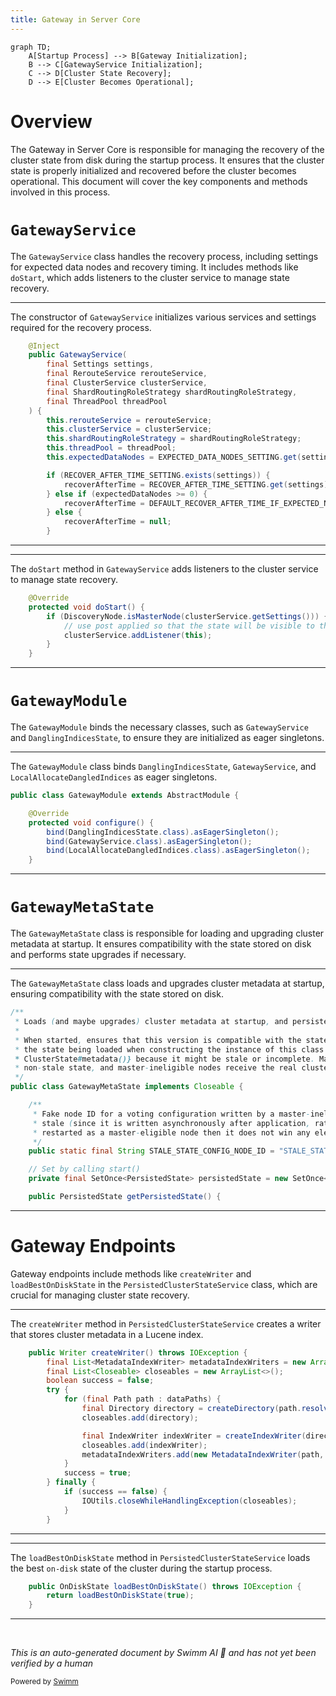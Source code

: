 ```yaml
---
title: Gateway in Server Core
---
```

```mermaid
graph TD;
    A[Startup Process] --> B[Gateway Initialization];
    B --> C[GatewayService Initialization];
    C --> D[Cluster State Recovery];
    D --> E[Cluster Becomes Operational];
```

# Overview

The Gateway in Server Core is responsible for managing the recovery of the cluster state from disk during the startup process. It ensures that the cluster state is properly initialized and recovered before the cluster becomes operational. This document will cover the key components and methods involved in this process.

# <SwmToken path="server/src/main/java/org/elasticsearch/gateway/GatewayService.java" pos="88:3:3" line-data="    public GatewayService(">`GatewayService`</SwmToken>

The <SwmToken path="server/src/main/java/org/elasticsearch/gateway/GatewayService.java" pos="88:3:3" line-data="    public GatewayService(">`GatewayService`</SwmToken> class handles the recovery process, including settings for expected data nodes and recovery timing. It includes methods like <SwmToken path="server/src/main/java/org/elasticsearch/gateway/GatewayService.java" pos="112:5:5" line-data="    protected void doStart() {">`doStart`</SwmToken>, which adds listeners to the cluster service to manage state recovery.

<SwmSnippet path="/server/src/main/java/org/elasticsearch/gateway/GatewayService.java" line="87">

---

The constructor of <SwmToken path="server/src/main/java/org/elasticsearch/gateway/GatewayService.java" pos="88:3:3" line-data="    public GatewayService(">`GatewayService`</SwmToken> initializes various services and settings required for the recovery process.

```java
    @Inject
    public GatewayService(
        final Settings settings,
        final RerouteService rerouteService,
        final ClusterService clusterService,
        final ShardRoutingRoleStrategy shardRoutingRoleStrategy,
        final ThreadPool threadPool
    ) {
        this.rerouteService = rerouteService;
        this.clusterService = clusterService;
        this.shardRoutingRoleStrategy = shardRoutingRoleStrategy;
        this.threadPool = threadPool;
        this.expectedDataNodes = EXPECTED_DATA_NODES_SETTING.get(settings);

        if (RECOVER_AFTER_TIME_SETTING.exists(settings)) {
            recoverAfterTime = RECOVER_AFTER_TIME_SETTING.get(settings);
        } else if (expectedDataNodes >= 0) {
            recoverAfterTime = DEFAULT_RECOVER_AFTER_TIME_IF_EXPECTED_NODES_IS_SET;
        } else {
            recoverAfterTime = null;
        }
```

---

</SwmSnippet>

<SwmSnippet path="/server/src/main/java/org/elasticsearch/gateway/GatewayService.java" line="111">

---

The <SwmToken path="server/src/main/java/org/elasticsearch/gateway/GatewayService.java" pos="112:5:5" line-data="    protected void doStart() {">`doStart`</SwmToken> method in <SwmToken path="server/src/main/java/org/elasticsearch/gateway/GatewayService.java" pos="88:3:3" line-data="    public GatewayService(">`GatewayService`</SwmToken> adds listeners to the cluster service to manage state recovery.

```java
    @Override
    protected void doStart() {
        if (DiscoveryNode.isMasterNode(clusterService.getSettings())) {
            // use post applied so that the state will be visible to the background recovery thread we spawn in performStateRecovery
            clusterService.addListener(this);
        }
    }
```

---

</SwmSnippet>

# <SwmToken path="server/src/main/java/org/elasticsearch/gateway/GatewayModule.java" pos="13:4:4" line-data="public class GatewayModule extends AbstractModule {">`GatewayModule`</SwmToken>

The <SwmToken path="server/src/main/java/org/elasticsearch/gateway/GatewayModule.java" pos="13:4:4" line-data="public class GatewayModule extends AbstractModule {">`GatewayModule`</SwmToken> binds the necessary classes, such as <SwmToken path="server/src/main/java/org/elasticsearch/gateway/GatewayService.java" pos="88:3:3" line-data="    public GatewayService(">`GatewayService`</SwmToken> and <SwmToken path="server/src/main/java/org/elasticsearch/gateway/GatewayModule.java" pos="17:3:3" line-data="        bind(DanglingIndicesState.class).asEagerSingleton();">`DanglingIndicesState`</SwmToken>, to ensure they are initialized as eager singletons.

<SwmSnippet path="/server/src/main/java/org/elasticsearch/gateway/GatewayModule.java" line="13">

---

The <SwmToken path="server/src/main/java/org/elasticsearch/gateway/GatewayModule.java" pos="13:4:4" line-data="public class GatewayModule extends AbstractModule {">`GatewayModule`</SwmToken> class binds <SwmToken path="server/src/main/java/org/elasticsearch/gateway/GatewayModule.java" pos="17:3:3" line-data="        bind(DanglingIndicesState.class).asEagerSingleton();">`DanglingIndicesState`</SwmToken>, <SwmToken path="server/src/main/java/org/elasticsearch/gateway/GatewayModule.java" pos="18:3:3" line-data="        bind(GatewayService.class).asEagerSingleton();">`GatewayService`</SwmToken>, and <SwmToken path="server/src/main/java/org/elasticsearch/gateway/GatewayModule.java" pos="19:3:3" line-data="        bind(LocalAllocateDangledIndices.class).asEagerSingleton();">`LocalAllocateDangledIndices`</SwmToken> as eager singletons.

```java
public class GatewayModule extends AbstractModule {

    @Override
    protected void configure() {
        bind(DanglingIndicesState.class).asEagerSingleton();
        bind(GatewayService.class).asEagerSingleton();
        bind(LocalAllocateDangledIndices.class).asEagerSingleton();
    }
```

---

</SwmSnippet>

# <SwmToken path="server/src/main/java/org/elasticsearch/gateway/GatewayMetaState.java" pos="71:4:4" line-data="public class GatewayMetaState implements Closeable {">`GatewayMetaState`</SwmToken>

The <SwmToken path="server/src/main/java/org/elasticsearch/gateway/GatewayMetaState.java" pos="71:4:4" line-data="public class GatewayMetaState implements Closeable {">`GatewayMetaState`</SwmToken> class is responsible for loading and upgrading cluster metadata at startup. It ensures compatibility with the state stored on disk and performs state upgrades if necessary.

<SwmSnippet path="/server/src/main/java/org/elasticsearch/gateway/GatewayMetaState.java" line="63">

---

The <SwmToken path="server/src/main/java/org/elasticsearch/gateway/GatewayMetaState.java" pos="71:4:4" line-data="public class GatewayMetaState implements Closeable {">`GatewayMetaState`</SwmToken> class loads and upgrades cluster metadata at startup, ensuring compatibility with the state stored on disk.

```java
/**
 * Loads (and maybe upgrades) cluster metadata at startup, and persistently stores cluster metadata for future restarts.
 *
 * When started, ensures that this version is compatible with the state stored on disk, and performs a state upgrade if necessary. Note that
 * the state being loaded when constructing the instance of this class is not necessarily the state that will be used as {@link
 * ClusterState#metadata()} because it might be stale or incomplete. Master-eligible nodes must perform an election to find a complete and
 * non-stale state, and master-ineligible nodes receive the real cluster state from the elected master after joining the cluster.
 */
public class GatewayMetaState implements Closeable {

    /**
     * Fake node ID for a voting configuration written by a master-ineligible data node to indicate that its on-disk state is potentially
     * stale (since it is written asynchronously after application, rather than before acceptance). This node ID means that if the node is
     * restarted as a master-eligible node then it does not win any elections until it has received a fresh cluster state.
     */
    public static final String STALE_STATE_CONFIG_NODE_ID = "STALE_STATE_CONFIG";

    // Set by calling start()
    private final SetOnce<PersistedState> persistedState = new SetOnce<>();

    public PersistedState getPersistedState() {
```

---

</SwmSnippet>

# Gateway Endpoints

Gateway endpoints include methods like <SwmToken path="server/src/main/java/org/elasticsearch/gateway/PersistedClusterStateService.java" pos="228:5:5" line-data="    public Writer createWriter() throws IOException {">`createWriter`</SwmToken> and <SwmToken path="server/src/main/java/org/elasticsearch/gateway/PersistedClusterStateService.java" pos="413:5:5" line-data="    public OnDiskState loadBestOnDiskState() throws IOException {">`loadBestOnDiskState`</SwmToken> in the <SwmToken path="server/src/main/java/org/elasticsearch/gateway/GatewayMetaState.java" pos="100:1:1" line-data="        PersistedClusterStateService persistedClusterStateService,">`PersistedClusterStateService`</SwmToken> class, which are crucial for managing cluster state recovery.

<SwmSnippet path="/server/src/main/java/org/elasticsearch/gateway/PersistedClusterStateService.java" line="228">

---

The <SwmToken path="server/src/main/java/org/elasticsearch/gateway/PersistedClusterStateService.java" pos="228:5:5" line-data="    public Writer createWriter() throws IOException {">`createWriter`</SwmToken> method in <SwmToken path="server/src/main/java/org/elasticsearch/gateway/GatewayMetaState.java" pos="100:1:1" line-data="        PersistedClusterStateService persistedClusterStateService,">`PersistedClusterStateService`</SwmToken> creates a writer that stores cluster metadata in a Lucene index.

```java
    public Writer createWriter() throws IOException {
        final List<MetadataIndexWriter> metadataIndexWriters = new ArrayList<>();
        final List<Closeable> closeables = new ArrayList<>();
        boolean success = false;
        try {
            for (final Path path : dataPaths) {
                final Directory directory = createDirectory(path.resolve(METADATA_DIRECTORY_NAME));
                closeables.add(directory);

                final IndexWriter indexWriter = createIndexWriter(directory, false);
                closeables.add(indexWriter);
                metadataIndexWriters.add(new MetadataIndexWriter(path, directory, indexWriter));
            }
            success = true;
        } finally {
            if (success == false) {
                IOUtils.closeWhileHandlingException(closeables);
            }
        }
```

---

</SwmSnippet>

<SwmSnippet path="/server/src/main/java/org/elasticsearch/gateway/PersistedClusterStateService.java" line="413">

---

The <SwmToken path="server/src/main/java/org/elasticsearch/gateway/PersistedClusterStateService.java" pos="413:5:5" line-data="    public OnDiskState loadBestOnDiskState() throws IOException {">`loadBestOnDiskState`</SwmToken> method in <SwmToken path="server/src/main/java/org/elasticsearch/gateway/GatewayMetaState.java" pos="100:1:1" line-data="        PersistedClusterStateService persistedClusterStateService,">`PersistedClusterStateService`</SwmToken> loads the best <SwmToken path="server/src/main/java/org/elasticsearch/gateway/GatewayMetaState.java" pos="74:39:41" line-data="     * Fake node ID for a voting configuration written by a master-ineligible data node to indicate that its on-disk state is potentially">`on-disk`</SwmToken> state of the cluster during the startup process.

```java
    public OnDiskState loadBestOnDiskState() throws IOException {
        return loadBestOnDiskState(true);
    }
```

---

</SwmSnippet>

&nbsp;

*This is an auto-generated document by Swimm AI 🌊 and has not yet been verified by a human*

<SwmMeta version="3.0.0" repo-id="Z2l0aHViJTNBJTNBZWxhc3RpY3NlYXJjaCUzQSUzQVN3aW1tLURlbW8=" repo-name="elasticsearch" doc-type="overview"><sup>Powered by [Swimm](/)</sup></SwmMeta>
